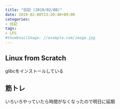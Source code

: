 ```yaml
---
title: "日記 (2019/02/08)"
date: 2019-02-08T23:20:48+09:00
categories:
- 日記
tags:
- LFS
#thumbnailImage: //example.com/image.jpg
---
```


## Linux from Scratch
glibcをインストールしている

## 筋トレ
いろいろやっていたら時間がなくなったので明日に延期

<!--more-->
